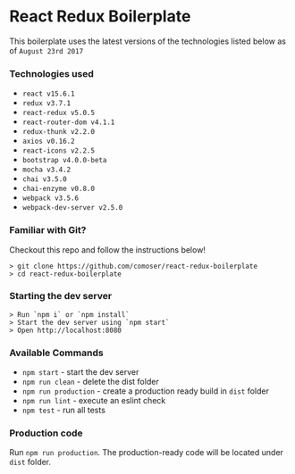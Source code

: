 # React Redux Boilerplate

This boilerplate uses the latest versions of the technologies listed below as of `August 23rd 2017`

### Technologies used

- `react v15.6.1`
- `redux v3.7.1`
- `react-redux v5.0.5`
- `react-router-dom v4.1.1`
- `redux-thunk v2.2.0`
- `axios v0.16.2`
- `react-icons v2.2.5`
- `bootstrap v4.0.0-beta`
- `mocha v3.4.2`
- `chai v3.5.0`
- `chai-enzyme v0.8.0`
- `webpack v3.5.6`
- `webpack-dev-server v2.5.0`

### Familiar with Git?

Checkout this repo and follow the instructions below!

```
> git clone https://github.com/comoser/react-redux-boilerplate
> cd react-redux-boilerplate
```

### Starting the dev server

```
> Run `npm i` or `npm install`
> Start the dev server using `npm start`
> Open http://localhost:8080
```

### Available Commands

- `npm start` - start the dev server
- `npm run clean` - delete the dist folder
- `npm run production` - create a production ready build in `dist` folder
- `npm run lint` - execute an eslint check
- `npm test` - run all tests

### Production code

Run `npm run production`. The production-ready code will be located under `dist` folder.